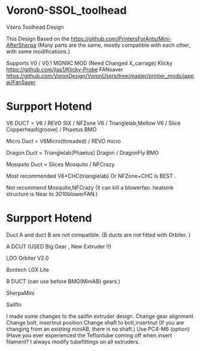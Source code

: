 # Voron0-SSOL_toolhead
Vzero Toolhead Design 

This Design Based on the https://github.com/PrintersForAnts/Mini-AfterSherpa 
(Many parts are the same, mostly compatible with each other, with some modifications.)

Supports 
V0 / V0.1 
MGN9C MOD (Need Changed X_carrage)
Klicky https://github.com/jlas1/Klicky-Probe
FANsaver https://github.com/VoronDesign/VoronUsers/tree/master/printer_mods/jappaj/FanSaver

# Surpport  Hotend 

V6 DUCT = V6 / REVO SIX /  NFZone V6 / Trianglelab,Mellow V6 / Slice Copperhead(groove) / Phaetus BMO 

Micro Duct = V6Micro(threaded) / REVO micro 

Dragon Duct = Trianglelab(Phaetus) Dragon / DragonFly BMO 

Mosquito Duct = Slices Mosquito / NFCrazy 



Most recommended V6+CHC(trianglelab) Or NFZone+CHC is BEST .

Not recommend Mosquito,NFCrazy (It can kill a blowerfan. heatsink structure is Near to 3010blowerFAN.)



# Surpport Hotend
Duct A and duct B are not compatible.
(B ducts are not fitted with Orbiter. )

A DCUT (USED Big Gear , New Extruder !!)

LDO Orbiter V2.0

Bontech LGX Lite


B DUCT (can use before BMG(MiniAB) gears.)

SherpaMini

Sailfin

I made some changes to the sailfin extruder design.
Change gear alignment
Change bolt, insertnut position
Change shaft to bolt,insertnut
(If you are changing from an existing miniAB, there is no shaft.)
Use PC4-M6 (option)
(Have you ever experienced the Teflontube coming off when insert filament? I always modify tubefittings on all extruders.

